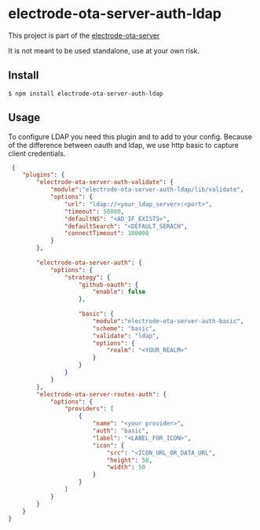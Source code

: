 
electrode-ota-server-auth-ldap
===
This project is part of the [electrode-ota-server](https://github.com/electrode-io/electrode-ota-server)

It is not meant to be used standalone, use at your own risk.




## Install
```
$ npm install electrode-ota-server-auth-ldap
```

## Usage
To configure LDAP you need this plugin and to add to your config.   Because of the difference between oauth and ldap,
we use http basic to capture client credentials.

```json
 {
    "plugins": {
        "electrode-ota-server-auth-validate": {
            "module":"electrode-ota-server-auth-ldap/lib/validate",
            "options": {
                "url": "ldap://<your_ldap_server>:<port>",
                "timeout": 50000,
                "defaultNS": "<AD_IF_EXISTS>",
                "defaultSearch": "<DEFAULT_SERACH",
                "connectTimeout": 100000
            }
        },
     
        "electrode-ota-server-auth": {
            "options": {
                "strategy": {
                    "github-oauth": {
                        "enable": false
                    },
                    
                    "basic": {
                        "module":"electrode-ota-server-auth-basic",
                        "scheme": "basic",
                        "validate": "ldap",
                        "options": {
                            "realm": "<YOUR_REALM>"
                        }
                    }
                }
            }
        },
        "electrode-ota-server-routes-auth": {
            "options": {
                "providers": [
                    {
                        "name": "<your provider>",
                        "auth": "basic",
                        "label": "<LABEL_FOR_ICON>",
                        "icon": {
                            "src": "<ICON_URL_OR_DATA_URL",
                            "height": 50,
                            "width": 50
                        }
                    }
                ]
            }
        }
    }
}
```